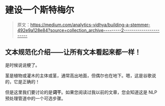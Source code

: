 # 建设一个斯特梅尔

> 原文：<https://medium.com/analytics-vidhya/building-a-stemmer-492e9a128e84?source=collection_archive---------2----------------------->

## 文本规范化介绍——让所有文本看起来都一样！

是时候说说梗了。

茎是植物或灌木的主体或茎，通常高出地面，但偶尔也在地下。嗯，这是谷歌说的，它是正确的！

但是这里我们要讨论的是**词干**。如果您阅读过我以前的文章，您会知道这是 NLP 预处理管道中的一个可选步骤。